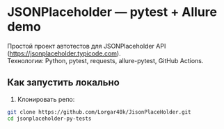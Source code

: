 # JSONPlaceholder — pytest + Allure demo

Простой проект автотестов для JSONPlaceholder API (https://jsonplaceholder.typicode.com).  
Технологии: Python, pytest, requests, allure-pytest, GitHub Actions.

## Как запустить локально

1. Клонировать репо:
```bash
git clone https://github.com/Lorgar40k/JisonPlaceHolder.git
cd jsonplaceholder-py-tests
